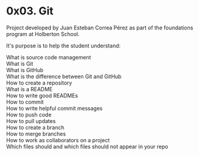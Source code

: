 # 0x03. Git

Project developed by Juan Esteban Correa Pérez as part of the foundations program at Holberton School.

It's purpose is to help the student understand:

What is source code management  
What is Git  
What is GitHub  
What is the difference between Git and GitHub  
How to create a repository  
What is a README  
How to write good READMEs  
How to commit  
How to write helpful commit messages  
How to push code  
How to pull updates  
How to create a branch  
How to merge branches  
How to work as collaborators on a project  
Which files should and which files should not appear in your repo  
